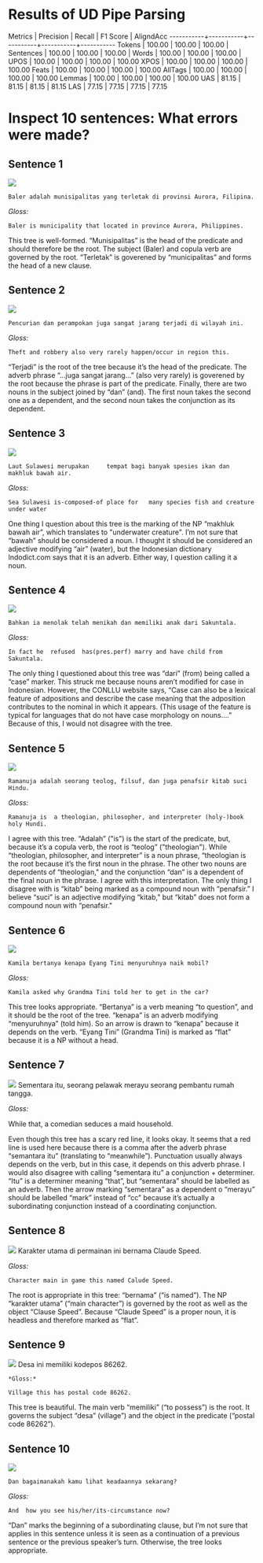 # Results of UD Pipe Parsing

Metrics    | Precision |    Recall |  F1 Score | AligndAcc
-----------+-----------+-----------+-----------+-----------
Tokens     |    100.00 |    100.00 |    100.00 |
Sentences  |    100.00 |    100.00 |    100.00 |
Words      |    100.00 |    100.00 |    100.00 |
UPOS       |    100.00 |    100.00 |    100.00 |    100.00
XPOS       |    100.00 |    100.00 |    100.00 |    100.00
Feats      |    100.00 |    100.00 |    100.00 |    100.00
AllTags    |    100.00 |    100.00 |    100.00 |    100.00
Lemmas     |    100.00 |    100.00 |    100.00 |    100.00
UAS        |     81.15 |     81.15 |     81.15 |     81.15
LAS        |     77.15 |     77.15 |     77.15 |     77.15

# Inspect 10 sentences: What errors were made?

## Sentence 1
![](sentence1.png)

    Baler adalah munisipalitas yang terletak di provinsi Aurora, Filipina.

*Gloss:*

    Baler is municipality that located in province Aurora, Philippines.

This tree is well-formed. “Munisipalitas” is the head of the predicate and should therefore be the root. The subject (Baler) and copula verb are governed by the root. “Terletak” is goverened by “municipalitas” and forms the head of a new clause.  

## Sentence 2
![](sentence2.png)

    Pencurian dan perampokan juga sangat jarang terjadi di wilayah ini.

*Gloss:*

    Theft and robbery also very rarely happen/occur in region this. 

“Terjadi” is the root of the tree because it’s the head of the predicate. The adverb phrase “...juga sangat jarang...” (also very rarely) is goverened by the root because the phrase is part of the predicate. Finally, there are two nouns in the subject joined by “dan” (and). The first noun takes the second one as a dependent, and the second noun takes the conjunction as its dependent.  

## Sentence 3
![](sentence3.png)

    Laut Sulawesi merupakan     tempat bagi banyak spesies ikan dan makhluk bawah air.

*Gloss:*

    Sea Sulawesi is-composed-of place for   many species fish and creature under water

One thing I question about this tree is the marking of the NP “makhluk bawah air”, which translates to "underwater creature". I’m not sure that “bawah” should be considered a noun. I thought it should be considered an adjective modifying “air” (water), but the Indonesian dictionary Indodict.com says that it is an adverb. Either way, I question calling it a noun.  


## Sentence 4
![](sentence4.png)

    Bahkan ia menolak telah menikah dan memiliki anak dari Sakuntala.

*Gloss:*

    In fact he  refused  has(pres.perf) marry and have child from Sakuntala. 

The only thing I questioned about this tree was “dari” (from) being called a “case” marker. This struck me because nouns aren’t modified for case in Indonesian. However, the CONLLU website says, “Case can also be a lexical feature of adpositions and describe the case meaning that the adposition contributes to the nominal in which it appears. (This usage of the feature is typical for languages that do not have case morphology on nouns….” Because of this, I would not disagree with the tree. 

## Sentence 5
![](sentence5.png)

    Ramanuja adalah seorang teolog, filsuf, dan juga penafsir kitab suci Hindu. 

*Gloss:*

    Ramanuja is  a theologian, philosopher, and interpreter (holy-)book holy Hundi. 

I agree with this tree. “Adalah” ("is") is the start of the predicate, but, because it’s a copula verb, the root is “teolog” ("theologian"). While “theologian, philosopher, and interpreter” is a noun phrase, “theologian is the root because it’s the first noun in the phrase. The other two nouns are dependents of “theologian," and the conjunction “dan” is a dependent of the final noun in the phrase. I agree with this interpretation. The only thing I disagree with is “kitab” being marked as a compound noun with “penafsir.” I believe “suci” is an adjective modifying “kitab," but “kitab” does not form a compound noun with “penafsir." 

## Sentence 6
![](sentence6.png)

    Kamila bertanya kenapa Eyang Tini menyuruhnya naik mobil?

*Gloss:*

    Kamila asked why Grandma Tini told her to get in the car? 

This tree looks appropriate. “Bertanya” is a verb meaning “to question”, and it should be the root of the tree. “kenapa” is an adverb modifying “menyuruhnya” (told him). So an arrow is drawn to “kenapa” because it depends on the verb.  “Eyang Tini” (Grandma Tini) is marked as “flat” because it is a NP without a head.  

## Sentence 7
![](sentence7.png)
Sementara itu, seorang pelawak merayu seorang pembantu rumah tangga.

*Gloss:*

While that, a comedian seduces a maid household. 

Even though this tree has a scary red line, it looks okay. It seems that a red line is used here because there is a comma after the adverb phrase “semantara itu” (translating to “meanwhile”). Punctuation usually always depends on the verb, but in this case, it depends on this adverb phrase. I would also disagree with calling “sementara itu” a conjunction + determiner. “Itu” is a determiner meaning “that”, but “sementara” should be labelled as an adverb. Then the arrow marking “sementara” as a dependent o “merayu” should be labelled “mark” instead of “cc” because it’s actually a subordinating conjunction instead of a coordinating conjunction. 

## Sentence 8
![](sentence8.png)
    Karakter utama di permainan ini bernama Claude Speed.

*Gloss:*

    Character main in game this named Calude Speed. 

The root is appropriate in this tree: “bernama” (“is named”). The NP “karakter utama” (“main character”) is governed by the root as well as the object “Clause Speed”. Because “Claude Speed” is a proper noun, it is headless and therefore marked as “flat”. 

## Sentence 9
![](sentence9.png)
Desa ini memiliki kodepos 86262.

    *Gloss:*

    Village this has postal code 86262.

This tree is beautiful. The main verb “memiliki” (“to possess”) is the root. It governs the subject “desa” (village”) and the object in the predicate (“postal code 86262”).  

## Sentence 10
![](sentence10.png)

    Dan bagaimanakah kamu lihat keadaannya sekarang?

*Gloss:*

    And  how you see his/her/its-circumstance now?

“Dan” marks the beginning of a subordinating clause, but I’m not sure that applies in this sentence unless it is seen as a continuation of a previous sentence or the previous speaker’s turn. Otherwise, the tree looks appropriate. 

